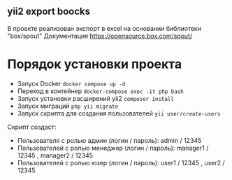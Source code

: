 ## yii2 export boocks

В проекте реализован экспорт в excel на основании библиотеки "box/spout"
Документация https://opensource.box.com/spout/

# Порядок установки проекта

* Запуск Docker `` docker compose up -d ``
* Переход в контейнер  `` docker-compose exec -it php bash ``
* Запуск установки расширений yii2 `` composer install ``
* Запуск миграций `` php yii migrate ``
* Запуск скрипта для создания пользователей  ``yii user/create-users``

Скрипт создаст:
* Пользователя с ролью админ (логин / пароль): admin / 12345
* Пользователей с ролью менеджер (логин / пароль): manager1 / 12345 , manager2 / 12345
* Пользователей с ролью юзер (логин / пароль): user1 / 12345 , user2 / 12345




